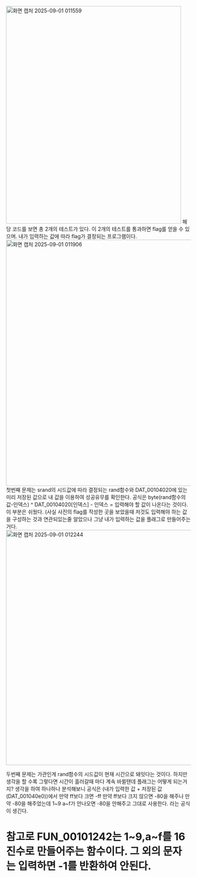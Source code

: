 
<img width="477" height="593" alt="화면 캡처 2025-09-01 011559" src="https://github.com/user-attachments/assets/002fb2b4-32a2-449b-99cc-07a6125da829" />
해당 코드를 보면 총 2개의 테스트가 있다. 이 2개의 테스트를 통과하면 flag를 얻을 수 있으며. 내가 입력하는 값에 따라 flag가 결정되는 프로그램이다.

<img width="754" height="671" alt="화면 캡처 2025-09-01 011906" src="https://github.com/user-attachments/assets/365cb4d5-5c57-4afb-8490-8ff60348230a" />
첫번째 문제는 srand의 시드값에 따라 결정되는 rand함수와 DAT_00104020에 있는 미리 저장된 값으로 내 값을 이용하여 성공유무를 확인한다.
공식은
byte(rand함수의 값-인덱스) ^ DAT_00104020[인덱스] - 인덱스 = 입력해야 할 값이 나온다는 것이다. 이 부분은 쉬웠다.
(사실 사진의 flag를 작성한 곳을 보았을때 저것도 입력해야 하는 값을 구성하는 것과 연관되있는줄 알았으나 그냥 내가 입력하는 값을 플래그로 만들어주는거다.


<img width="658" height="641" alt="화면 캡처 2025-09-01 012244" src="https://github.com/user-attachments/assets/a70a2710-541a-416a-a924-fcb3384be94c" />

두번째 문제는 가관인게 rand함수의 시드값이 현재 시간으로 돼잇다는 것이다. 하지만 생각을 할 수록 그렇다면 시간이 흘러갈때 마다 계속 바뀔탠데 플래그는 어떻게 되는거지? 생각을 하여 하나하나 분석해보니
공식은
(내가 입력한 값 + 저장된 값(DAT_001040e0))에서
만약 ff보다 크면 -ff
만약 ff보다 크지 않으면 -80을 해주나 만약 -80을 해주었는데 1~9 a~f가 안나오면 -80을 안해주고 그대로 사용한다.
라는 공식이 생긴다.
# 참고로 FUN_00101242는 1~9,a~f를 16진수로 만들어주는 함수이다. 그 외의 문자는 입력하면 -1를 반환하여 안된다.
